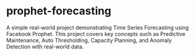 # prophet-forecasting
A simple real-world project demonstrating Time Series Forecasting using Facebook Prophet. This project covers key concepts such as Predictive Maintenance, Auto Thresholding, Capacity Planning, and Anomaly Detection with real-world data.
